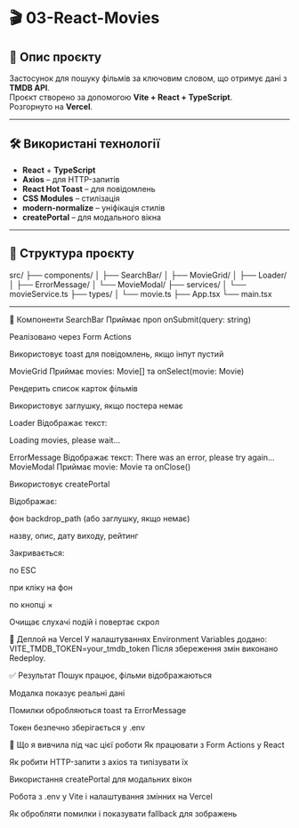 

# 🎬 03-React-Movies

## 📌 Опис проєкту
Застосунок для пошуку фільмів за ключовим словом, що отримує дані з **TMDB API**.  
Проєкт створено за допомогою **Vite + React + TypeScript**.  
Розгорнуто на **Vercel**.

---

## 🛠 Використані технології
- **React** + **TypeScript**
- **Axios** – для HTTP-запитів
- **React Hot Toast** – для повідомлень
- **CSS Modules** – стилізація
- **modern-normalize** – уніфікація стилів
- **createPortal** – для модального вікна

---

## 📂 Структура проєкту
src/
├── components/
│ ├── SearchBar/
│ ├── MovieGrid/
│ ├── Loader/
│ ├── ErrorMessage/
│ └── MovieModal/
├── services/
│ └── movieService.ts
├── types/
│ └── movie.ts
├── App.tsx
└── main.tsx

---

🧩 Компоненти
SearchBar
Приймає проп onSubmit(query: string)

Реалізовано через Form Actions

Використовує toast для повідомлень, якщо інпут пустий

MovieGrid
Приймає movies: Movie[] та onSelect(movie: Movie)

Рендерить список карток фільмів

Використовує заглушку, якщо постера немає

Loader
Відображає текст:

Loading movies, please wait...

ErrorMessage
Відображає текст:
There was an error, please try again...
MovieModal
Приймає movie: Movie та onClose()

Використовує createPortal

Відображає:

фон backdrop_path (або заглушку, якщо немає)

назву, опис, дату виходу, рейтинг

Закривається:

по ESC

при кліку на фон

по кнопці ×

Очищає слухачі подій і повертає скрол

🚀 Деплой на Vercel
У налаштуваннях Environment Variables додано:
VITE_TMDB_TOKEN=your_tmdb_token
Після збереження змін виконано Redeploy.

✅ Результат
Пошук працює, фільми відображаються

Модалка показує реальні дані

Помилки обробляються toast та ErrorMessage

Токен безпечно зберігається у .env

🧠 Що я вивчила під час цієї роботи
Як працювати з Form Actions у React

Як робити HTTP-запити з axios та типізувати їх

Використання createPortal для модальних вікон

Робота з .env у Vite і налаштування змінних на Vercel

Як обробляти помилки і показувати fallback для зображень
